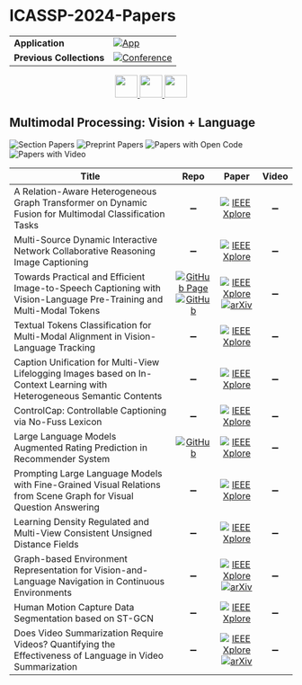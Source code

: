 # ICASSP-2024-Papers

<table>
    <tr>
        <td><strong>Application</strong></td>
        <td>
            <a href="https://huggingface.co/spaces/DmitryRyumin/NewEraAI-Papers" style="float:left;">
                <img src="https://img.shields.io/badge/🤗-NewEraAI--Papers-FFD21F.svg" alt="App" />
            </a>
        </td>
    </tr>
    <tr>
        <td><strong>Previous Collections</strong></td>
        <td>
            <a href="https://github.com/DmitryRyumin/ICASSP-2023-24-Papers/blob/main/README_2023.md">
                <img src="http://img.shields.io/badge/ICASSP-2023-0073AE.svg" alt="Conference">
            </a>
        </td>
    </tr>
</table>

<div align="center">
    <a href="https://github.com/DmitryRyumin/ICASSP-2023-24-Papers/blob/main/sections/2024/main/AASP-L2.md">
        <img src="https://cdn.jsdelivr.net/gh/DmitryRyumin/NewEraAI-Papers@main/images/left.svg" width="40" alt="" />
    </a>
    <a href="https://github.com/DmitryRyumin/ICASSP-2023-24-Papers/">
        <img src="https://cdn.jsdelivr.net/gh/DmitryRyumin/NewEraAI-Papers@main/images/home.svg" width="40" alt="" />
    </a>
    <a href="https://github.com/DmitryRyumin/ICASSP-2023-24-Papers/blob/main/sections/2024/main/AASP-L3.md">
        <img src="https://cdn.jsdelivr.net/gh/DmitryRyumin/NewEraAI-Papers@main/images/right.svg" width="40" alt="" />
    </a>
</div>

## Multimodal Processing: Vision + Language

![Section Papers](https://img.shields.io/badge/Section%20Papers-12-42BA16) ![Preprint Papers](https://img.shields.io/badge/Preprint%20Papers-3-b31b1b) ![Papers with Open Code](https://img.shields.io/badge/Papers%20with%20Open%20Code-2-1D7FBF) ![Papers with Video](https://img.shields.io/badge/Papers%20with%20Video-0-FF0000)

| **Title** | **Repo** | **Paper** | **Video** |
|-----------|:--------:|:---------:|:---------:|
| A Relation-Aware Heterogeneous Graph Transformer on Dynamic Fusion for Multimodal Classification Tasks | :heavy_minus_sign: | [![IEEE Xplore](https://img.shields.io/badge/IEEE-10446972-E4A42C.svg)](https://ieeexplore.ieee.org/document/10446972) | :heavy_minus_sign: |
| Multi-Source Dynamic Interactive Network Collaborative Reasoning Image Captioning | :heavy_minus_sign: | [![IEEE Xplore](https://img.shields.io/badge/IEEE-10446104-E4A42C.svg)](https://ieeexplore.ieee.org/document/10446104) | :heavy_minus_sign: |
| Towards Practical and Efficient Image-to-Speech Captioning with Vision-Language Pre-Training and Multi-Modal Tokens | [![GitHub Page](https://img.shields.io/badge/GitHub-Page-159957.svg)](https://ms-dot-k.github.io/Image-to-Speech-Captioning/) <br /> [![GitHub](https://img.shields.io/github/stars/ms-dot-k/Image-to-Speech?style=flat)](https://github.com/ms-dot-k/Image-to-Speech) | [![IEEE Xplore](https://img.shields.io/badge/IEEE-10446888-E4A42C.svg)](https://ieeexplore.ieee.org/document/10446888) <br /> [![arXiv](https://img.shields.io/badge/arXiv-2309.08531-b31b1b.svg)](https://arxiv.org/abs/2309.08531) | :heavy_minus_sign: |
| Textual Tokens Classification for Multi-Modal Alignment in Vision-Language Tracking | :heavy_minus_sign: | [![IEEE Xplore](https://img.shields.io/badge/IEEE-10446122-E4A42C.svg)](https://ieeexplore.ieee.org/document/10446122) | :heavy_minus_sign: |
| Caption Unification for Multi-View Lifelogging Images based on In-Context Learning with Heterogeneous Semantic Contents | :heavy_minus_sign: | [![IEEE Xplore](https://img.shields.io/badge/IEEE-10445969-E4A42C.svg)](https://ieeexplore.ieee.org/document/10445969) | :heavy_minus_sign: |
| ControlCap: Controllable Captioning via No-Fuss Lexicon | :heavy_minus_sign: | [![IEEE Xplore](https://img.shields.io/badge/IEEE-10447133-E4A42C.svg)](https://ieeexplore.ieee.org/document/10447133) | :heavy_minus_sign: |
| Large Language Models Augmented Rating Prediction in Recommender System | [![GitHub](https://img.shields.io/github/stars/sichunluo/LAMAR?style=flat)](https://github.com/sichunluo/LAMAR) | [![IEEE Xplore](https://img.shields.io/badge/IEEE-10447514-E4A42C.svg)](https://ieeexplore.ieee.org/document/10447514) | :heavy_minus_sign: |
| Prompting Large Language Models with Fine-Grained Visual Relations from Scene Graph for Visual Question Answering | :heavy_minus_sign: | [![IEEE Xplore](https://img.shields.io/badge/IEEE-10448321-E4A42C.svg)](https://ieeexplore.ieee.org/document/10448321) | :heavy_minus_sign: |
| Learning Density Regulated and Multi-View Consistent Unsigned Distance Fields | :heavy_minus_sign: | [![IEEE Xplore](https://img.shields.io/badge/IEEE-10447163-E4A42C.svg)](https://ieeexplore.ieee.org/document/10447163) | :heavy_minus_sign: |
| Graph-based Environment Representation for Vision-and-Language Navigation in Continuous Environments | :heavy_minus_sign: | [![IEEE Xplore](https://img.shields.io/badge/IEEE-10446850-E4A42C.svg)](https://ieeexplore.ieee.org/document/10446850) <br /> [![arXiv](https://img.shields.io/badge/arXiv-2301.04352-b31b1b.svg)](https://arxiv.org/abs/2301.04352) | :heavy_minus_sign: |
| Human Motion Capture Data Segmentation based on ST-GCN | :heavy_minus_sign: | [![IEEE Xplore](https://img.shields.io/badge/IEEE-10446553-E4A42C.svg)](https://ieeexplore.ieee.org/document/10446553) | :heavy_minus_sign: |
| Does Video Summarization Require Videos? Quantifying the Effectiveness of Language in Video Summarization | :heavy_minus_sign: | [![IEEE Xplore](https://img.shields.io/badge/IEEE-10445931-E4A42C.svg)](https://ieeexplore.ieee.org/document/10445931) <br /> [![arXiv](https://img.shields.io/badge/arXiv-2309.09405-b31b1b.svg)](https://arxiv.org/abs/2309.09405) | :heavy_minus_sign: |
